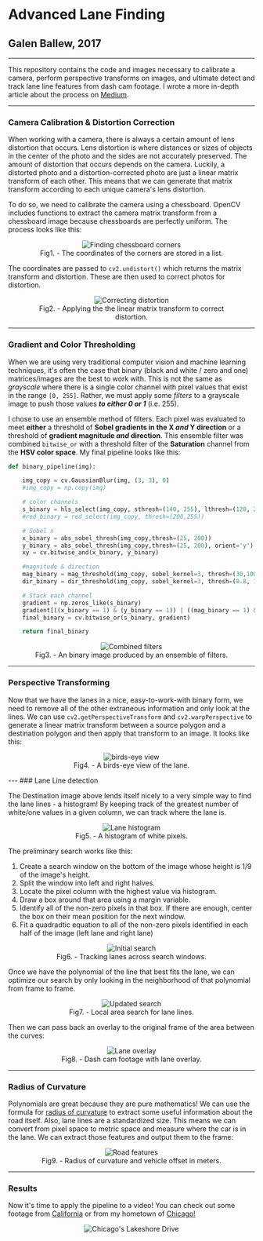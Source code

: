 # Advanced Lane Finding
## Galen Ballew, 2017
---

This repository contains the code and images necessary to calibrate a camera, perform perspective transforms on images, and ultimate detect and track lane line features from dash cam footage. I wrote a more in-depth article about the process on [Medium](https://medium.com/@galen.ballew/).

---
### Camera Calibration & Distortion Correction

When working with a camera, there is always a certain amount of lens distortion that occurs. Lens distortion is where distances or sizes of objects in the center of the photo and the sides are not accurately preserved. The amount of distortion that occurs depends on the camera. Luckily, a distorted photo and a distortion-corrected photo are just a linear matrix transform of each other. This means that we can generate that matrix transform according to each unique camera's lens distortion.  

To do so, we need to calibrate the camera using a chessboard. OpenCV includes functions to extract the camera matrix transform from a chessboard image because chessboards are perfectly uniform. The process looks like this:

<center>
<figure>
<img src="saved_figures/chess_corners.png" alt="Finding chessboard corners"/>
<figcaption>Fig1. - The coordinates of the corners are stored in a list.</figcaption>
</figure>
</center>

The coordinates are passed to `cv2.undistort()` which returns the matrix transform and distortion. These are then used to correct photos for distortion.

<center>
<figure>
<img src="saved_figures/undistorted_chess.png" alt="Correcting distortion"/>
<figcaption>Fig2. - Applying the the linear matrix transform to correct distortion.</figcaption>
</figure>
</center>

---
###  Gradient and Color Thresholding

When we are using very traditional computer vision and machine learning techniques, it's often the case that binary (black and white / zero and one) matrices/images are the best to work with. This is not the same as *grayscale* where there is a single color channel with pixel values that exist in the range `[0, 255]`. Rather, we must apply some *filters* to a grayscale image to push those values ***to either 0 or 1*** (i.e. 255).

I chose to use an ensemble method of filters. Each pixel was evaluated to meet **either** a threshold of **Sobel gradients in the X *and* Y direction** or a threshold of **gradient magnitude *and* direction**. This ensemble filter was combined `bitwise_or` with a threshold filter of the **Saturation** channel from the **HSV color space**. My final pipeline looks like this:

```python
def binary_pipeline(img):

    img_copy = cv.GaussianBlur(img, (3, 3), 0)
    #img_copy = np.copy(img)

    # color channels
    s_binary = hls_select(img_copy, sthresh=(140, 255), lthresh=(120, 255))
    #red_binary = red_select(img_copy, thresh=(200,255))

    # Sobel x
    x_binary = abs_sobel_thresh(img_copy,thresh=(25, 200))
    y_binary = abs_sobel_thresh(img_copy,thresh=(25, 200), orient='y')
    xy = cv.bitwise_and(x_binary, y_binary)

    #magnitude & direction
    mag_binary = mag_threshold(img_copy, sobel_kernel=3, thresh=(30,100))
    dir_binary = dir_threshold(img_copy, sobel_kernel=3, thresh=(0.8, 1.2))

    # Stack each channel
    gradient = np.zeros_like(s_binary)
    gradient[((x_binary == 1) & (y_binary == 1)) | ((mag_binary == 1) & (dir_binary == 1))] = 1
    final_binary = cv.bitwise_or(s_binary, gradient)

    return final_binary
  ```

  <center>
  <figure>
  <img src="saved_figures/combined_filters.png" alt="Combined filters"/>
  <figcaption>Fig3. - An binary image produced by an ensemble of filters.</figcaption>
  </figure>
  </center>

---
### Perspective Transforming

Now that we have the lanes in a nice, easy-to-work-with binary form, we need to remove all of the other extraneous information and only look at the lines. We can use `cv2.getPerspectiveTransform` and `cv2.warpPerspective` to generate a linear matrix transform between a source polygon and a destination polygon and then apply that transform to an image. It looks like this:

<center>
<figure>
<img src="saved_figures/perspective_transform.png" alt="birds-eye view"/>
<figcaption>Fig4. - A birds-eye view of the lane.</figcaption>
</figure>
</center>
---
### Lane Line detection

The Destination image above lends itself nicely to a very simple way to find the lane lines - a histogram! By keeping track of the greatest number of white/one values in a given column, we can track where the lane is.

<center>
<figure>
<img src="saved_figures/lane_histogram.png" alt="Lane histogram"/>
<figcaption>Fig5. - A histogram of white pixels.</figcaption>
</figure>
</center>

 The preliminary search works like this:

  1. Create a search window on the bottom of the image whose height is 1/9 of the image's height.
  2. Split the window into left and right halves.
  3. Locate the pixel column with the highest value via histogram.
  4. Draw a box around that area using a margin variable.
  5. Identify all of the non-zero pixels in that box. If there are enough, center the box on their mean position for the next window.
  6. Fit a quadradtic equation to all of the non-zero pixels identified in each half of the image (left lane and right lane)

<center>
<figure>
<img src="saved_figures/01_window_search.png" alt="Initial search"/>
<figcaption>Fig6. - Tracking lanes across search windows.</figcaption>
</figure>
</center>

Once we have the polynomial of the line that best fits the lane, we can optimize our search by only looking in the neighborhood of that polynomial from frame to frame.

<center>
<figure>
<img src="saved_figures/02_updated_search_window.png" alt="Updated search"/>
<figcaption>Fig7. - Local area search for lane lines.</figcaption>
</figure>
</center>

Then we can pass back an overlay to the original frame of the area between the curves:

<center>
<figure>
<img src="saved_figures/lane_polygon.png" alt="Lane overlay"/>
<figcaption>Fig8. - Dash cam footage with lane overlay.</figcaption>
</figure>
</center>

---
### Radius of Curvature

Polynomials are great because they are pure mathematics! We can use the formula for [radius of curvature](https://en.wikipedia.org/wiki/Radius_of_curvature) to extract some useful information about the road itself. Also, lane lines are a standardized size. This means we can convert from pixel space to metric space and measure where the car is in the lane. We can extract those features and output them to the frame:

<center>
<figure>
<img src="output_images/lane_straight_lines1.jpg" alt="Road features"/>
<figcaption>Fig9. - Radius of curvature and vehicle offset in meters.</figcaption>
</figure>
</center>

---
### Results

Now it's time to apply the pipeline to a video! You can check out some footage from [California](https://www.youtube.com/watch?v=BLajapkJXVI) or from my hometown of [Chicago!](https://www.youtube.com/watch?v=eFFw32FjUxc)

<center>
<figure>
<img src="saved_figures/chicago_thumbnail.jpg" alt="Chicago's Lakeshore Drive"/>
</figure>
</center>
